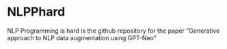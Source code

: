 # NLPPhard
NLP Programming is hard is the github repository for the paper "Generative approach to NLP data augmentation using GPT-Neo"
